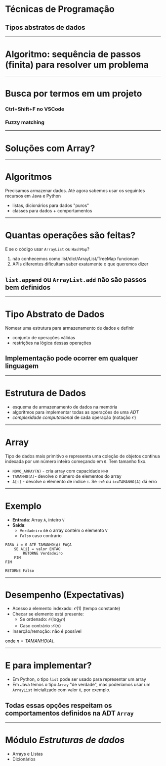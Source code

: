 # Técnicas de Programação

## Tipos abstratos de dados

------

# Algoritmo: sequência de passos (finita) para resolver um problema

------

# Busca por termos em um projeto

### Ctrl+Shift+F no VSCode
### Fuzzy matching

----------

# Soluções com Array?

-------------

# Algoritmos

Precisamos armazenar dados. Até agora sabemos usar os seguintes recursos em Java e Python

- listas, dicionários para dados "puros"
- classes para dados + comportamentos

------

# Quantas operações são feitas? 

E se o código usar `ArrayList` ou `HashMap`?

1. não conhecemos como list/dict/ArrayList/TreeMap funcionam
2. APIs diferentes dificultam saber exatamente o que queremos dizer

## `list.append` ou `ArrayList.add` não são passos **bem definidos**

----

# Tipo Abstrato de Dados

Nomear uma estrutura para armazenamento de dados e definir

- conjunto de operações válidas
- restrições na lógica dessas operações

## Implementação pode ocorrer em qualquer linguagem

----------

# Estrutura de Dados

- esquema de armazenamento de dados na memória 
- algoritmos para implementar todas as operações de uma *ADT*
- *complexidade computacional* de cada operação (notação $\mathcal{O}$)

----------

# Array

Tipo de dados mais primitivo e representa uma coleção de objetos contínua indexada por um número inteiro começando em `0`. Tem tamanho fixo.

- `NOVO_ARRAY(N)` - cria array com capacidade `N>0`
- `TAMANHO(A)`- devolve o número de elementos do array
- `A[i]` - devolve o elemento de índice `i`. Se `i<0` ou `i>=TAMANHO(A)` dá erro

----

# Exemplo

- **Entrada**: Array `A`, inteiro `V`
- **Saída**:
    - `Verdadeiro` se o array contém o elemento `V`
    - `Falso` caso contrário

```
PARA i = 0 ATÉ TAMANHO(A) FAÇA
    SE A[i] = valor ENTÃO
        RETORNE Verdadeiro
    FIM
FIM

RETORNE Falso
```

-----

# Desempenho (Expectativas)

- Acesso a elemento indexado: $\mathcal{O}(1)$ (tempo constante)
- Checar se elemento está presente: 
    - Se ordenado: $\mathcal{O}(\log_2 n)$ 
    - Caso contrário :$\mathcal{O}(n)$ 
- Inserção/remoção: não é possível

onde $n=TAMANHO(A)$.

---------

# E para implementar?

- Em Python, o tipo `list` pode ser usado para representar um array
- Em Java temos o tipo `Array` "de verdade", mas poderíamos usar um `ArrayList` inicializado com valor `0`, por exemplo.

## Todas essas opções respeitam os comportamentos definidos na ADT `Array`

------------

# Módulo *Estruturas de dados*

- Arrays e Listas 
- Dicionários
